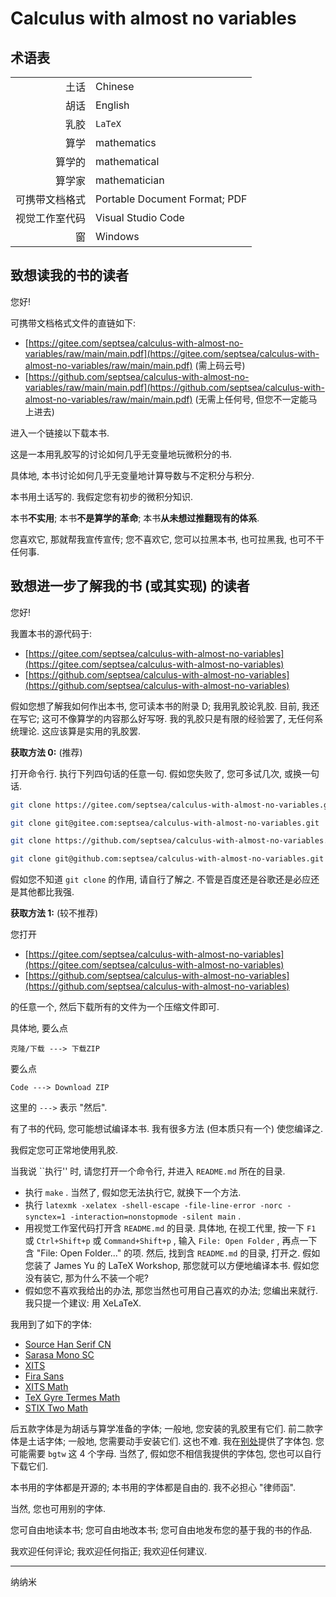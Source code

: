 # Calculus with almost no variables

## 术语表

|                |                               |
| -------------: | :---------------------------- |
|           土话 | Chinese                       |
|           胡话 | English                       |
|           乳胶 | `LaTeX`                       |
|           算学 | mathematics                   |
|         算学的 | mathematical                  |
|         算学家 | mathematician                 |
| 可携带文档格式 | Portable Document Format; PDF |
| 视觉工作室代码 | Visual Studio Code            |
|             窗 | Windows                       |


## 致想读我的书的读者

您好!

可携带文档格式文件的直链如下:
- [https://gitee.com/septsea/calculus-with-almost-no-variables/raw/main/main.pdf](https://gitee.com/septsea/calculus-with-almost-no-variables/raw/main/main.pdf)
(需上码云号)
- [https://github.com/septsea/calculus-with-almost-no-variables/raw/main/main.pdf](https://github.com/septsea/calculus-with-almost-no-variables/raw/main/main.pdf)
(无需上任何号, 但您不一定能马上进去)

进入一个链接以下载本书.

这是一本用乳胶写的讨论如何几乎无变量地玩微积分的书.

具体地, 本书讨论如何几乎无变量地计算导数与不定积分与积分.

本书用土话写的.
我假定您有初步的微积分知识.

本书**不实用**;
本书**不是算学的革命**;
本书**从未想过推翻现有的体系**.

您喜欢它,
那就帮我宣传宣传;
您不喜欢它,
您可以拉黑本书,
也可拉黑我,
也可不干任何事.

## 致想进一步了解我的书 (或其实现) 的读者

您好!

我置本书的源代码于:

- [https://gitee.com/septsea/calculus-with-almost-no-variables](https://gitee.com/septsea/calculus-with-almost-no-variables)
- [https://github.com/septsea/calculus-with-almost-no-variables](https://github.com/septsea/calculus-with-almost-no-variables)

假如您想了解我如何作出本书,
您可读本书的附录 D;
我用乳胶论乳胶.
目前, 我还在写它;
这可不像算学的内容那么好写呀.
我的乳胶只是有限的经验罢了,
无任何系统理论.
这应该算是实用的乳胶罢.

**获取方法 0:** (推荐)

打开命令行.
执行下列四句话的任意一句.
假如您失败了, 您可多试几次, 或换一句话.

```bash
git clone https://gitee.com/septsea/calculus-with-almost-no-variables.git
```

```bash
git clone git@gitee.com:septsea/calculus-with-almost-no-variables.git
```

```bash
git clone https://github.com/septsea/calculus-with-almost-no-variables.git
```

```bash
git clone git@github.com:septsea/calculus-with-almost-no-variables.git
```

假如您不知道 `git clone` 的作用, 请自行了解之.
不管是百度还是谷歌还是必应还是其他都比我强.

**获取方法 1:** (较不推荐)

您打开

- [https://gitee.com/septsea/calculus-with-almost-no-variables](https://gitee.com/septsea/calculus-with-almost-no-variables)
- [https://github.com/septsea/calculus-with-almost-no-variables](https://github.com/septsea/calculus-with-almost-no-variables)

的任意一个, 然后下载所有的文件为一个压缩文件即可.

具体地, 要么点
```
克隆/下载 ---> 下载ZIP
```
要么点
```
Code ---> Download ZIP
```
这里的 `--->` 表示 "然后".

有了书的代码, 您可能想试编译本书.
我有很多方法 (但本质只有一个) 使您编译之.

我假定您可正常地使用乳胶.

当我说 ``执行'' 时, 请您打开一个命令行,
并进入 `README.md` 所在的目录.

- 执行 `make` .
当然了, 假如您无法执行它, 就换下一个方法.
- 执行 `latexmk -xelatex -shell-escape -file-line-error -norc -synctex=1 -interaction=nonstopmode -silent main` .
- 用视觉工作室代码打开含 `README.md` 的目录.
具体地, 在视工代里,
按一下 `F1` 或 `Ctrl+Shift+p` 或 `Command+Shift+p` ,
输入 `File: Open Folder` ,
再点一下含 "File: Open Folder..." 的项.
然后, 找到含 `README.md` 的目录, 打开之.
假如您装了 James Yu 的 LaTeX Workshop,
那您就可以方便地编译本书.
假如您没有装它, 那为什么不装一个呢?
- 假如您不喜欢我给出的办法,
那您当然也可用自己喜欢的办法;
您编出来就行.
我只提一个建议: 用 XeLaTeX.

我用到了如下的字体:
- [Source Han Serif CN](https://mirrors.tuna.tsinghua.edu.cn/adobe-fonts/source-han-serif/SubsetOTF/CN/)
- [Sarasa Mono SC](https://mirrors.tuna.tsinghua.edu.cn/github-release/be5invis/Sarasa-Gothic/LatestRelease/)
- [XITS](https://ctan.org/pkg/xits)
- [Fira Sans](https://ctan.org/pkg/fira)
- [XITS Math]((https://ctan.org/pkg/xits))
- [TeX Gyre Termes Math](https://ctan.org/pkg/tex-gyre-math-termes)
- [STIX Two Math](https://ctan.org/pkg/stix2-otf)

后五款字体是为胡话与算学准备的字体;
一般地, 您安装的乳胶里有它们.
前二款字体是土话字体;
一般地, 您需要动手安装它们.
这也不难.
我在[别处](https://wwi.lanzoup.com/b011lef9c)提供了字体包.
您可能需要 `bgtw` 这 4 个字母.
当然了, 假如您不相信我提供的字体包,
您也可以自行下载它们.

本书用的字体都是开源的;
本书用的字体都是自由的.
我不必担心 "律师函".

当然, 您也可用别的字体.

您可自由地读本书;
您可自由地改本书;
您可自由地发布您的基于我的书的作品.

我欢迎任何评论;
我欢迎任何指正;
我欢迎任何建议.

---

纳纳米
